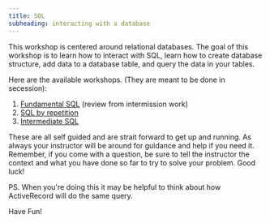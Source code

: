 ```yaml
---
title: SQL
subheading: interacting with a database
---
```


This workshop is centered around relational databases. The goal of this workshop is to learn how to interact with SQL, learn how to create database structure, add data to a database table, and query the data in your tables.

Here are the available workshops. (They are meant to be done in secession):

1. [Fundamental SQL](http://tutorials.jumpstartlab.com/topics/sql/fundamental_sql.html) (review from intermission work)
1. [SQL by repetition](http://sql-by-repetition.herokuapp.com/)
1. [Intermediate SQL](https://github.com/turingschool/lesson_plans/blob/master/ruby_03-professional_rails_applications/intermediate_sql.md)

These are all self guided and are strait forward to get up and running. As always your instructor will be around for guidance and help if you need it. Remember, if you come with a question, be sure to tell the instructor the context and what you have done so far to try to solve your problem. Good luck!

PS. When you're doing this it may be helpful to think about how ActiveRecord will do the same query.

Have Fun!
